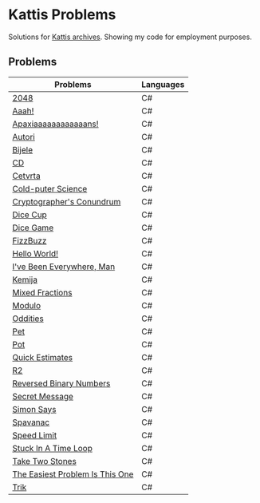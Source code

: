 # Kattis Problems
Solutions for [Kattis archives](https://open.kattis.com/).
Showing my code for employment purposes.

## Problems
| Problems | Languages |
| - | - |
| [2048](https://github.com/PIXCPIXC/Kattis-Problems/tree/master/code/2048) | C# |
| [Aaah!](https://github.com/PIXCPIXC/Kattis-Problems/tree/master/code/Aaah!) | C# |
| [Apaxiaaaaaaaaaaaans!](https://github.com/PIXCPIXC/Kattis-Problems/tree/master/code/Apaxiaaaaaaaaaaaans!) | C# |
| [Autori](https://github.com/PIXCPIXC/Kattis-Problems/tree/master/code/Autori) | C# |
| [Bijele](https://github.com/PIXCPIXC/Kattis-Problems/tree/master/code/Bijele) | C# |
| [CD](https://github.com/PIXCPIXC/Kattis-Problems/tree/master/code/CD) | C# |
| [Cetvrta](https://github.com/PIXCPIXC/Kattis-Problems/tree/master/code/Cetvrta) | C# |
| [Cold-puter Science](https://github.com/PIXCPIXC/Kattis-Problems/tree/master/code/Cold-puter%20Science) | C# |
| [Cryptographer's Conundrum](https://github.com/PIXCPIXC/Kattis-Problems/tree/master/code/Cryptographer's%20Conundrum) | C# |
| [Dice Cup](https://github.com/PIXCPIXC/Kattis-Problems/tree/master/code/Dice%20Cup) | C# |
| [Dice Game](https://github.com/PIXCPIXC/Kattis-Problems/tree/master/code/Dice%20Game) | C# |
| [FizzBuzz](https://github.com/PIXCPIXC/Kattis-Problems/tree/master/code/FizzBuzz) | C# |
| [Hello World!](https://github.com/PIXCPIXC/Kattis-Problems/tree/master/code/Hello%20World!) | C# |
| [I've Been Everywhere, Man](https://github.com/PIXCPIXC/Kattis-Problems/tree/master/code/I've%20Been%20Everywhere%2C%20Man) | C# |
| [Kemija](https://github.com/PIXCPIXC/Kattis-Problems/tree/master/code/Kemija) | C# |
| [Mixed Fractions](https://github.com/PIXCPIXC/Kattis-Problems/tree/master/code/Mixed%20Fractions) | C# |
| [Modulo](https://github.com/PIXCPIXC/Kattis-Problems/tree/master/code/Modulo) | C# |
| [Oddities](https://github.com/PIXCPIXC/Kattis-Problems/tree/master/code/Oddities) | C# |
| [Pet](https://github.com/PIXCPIXC/Kattis-Problems/tree/master/code/Pet) | C# |
| [Pot](https://github.com/PIXCPIXC/Kattis-Problems/tree/master/code/Pot) | C# |
| [Quick Estimates](https://github.com/PIXCPIXC/Kattis-Problems/tree/master/code/Quick%20Estimates) | C# |
| [R2](https://github.com/PIXCPIXC/Kattis-Problems/tree/master/code/R2) | C# |
| [Reversed Binary Numbers](https://github.com/PIXCPIXC/Kattis-Problems/tree/master/code/Reversed%20Binary%20Numbers) | C# |
| [Secret Message](https://github.com/PIXCPIXC/Kattis-Problems/tree/master/code/Secret%20Message) | C# |
| [Simon Says](https://github.com/PIXCPIXC/Kattis-Problems/tree/master/code/Simon%20Says) | C# |
| [Spavanac](https://github.com/PIXCPIXC/Kattis-Problems/tree/master/code/Spavanac) | C# |
| [Speed Limit](https://github.com/PIXCPIXC/Kattis-Problems/tree/master/code/Speed%20Limit) | C# |
| [Stuck In A Time Loop](https://github.com/PIXCPIXC/Kattis-Problems/tree/master/code/Stuck%20In%20A%20Time%20Loop) | C# |
| [Take Two Stones](https://github.com/PIXCPIXC/Kattis-Problems/tree/master/code/Take%20Two%20Stones) | C# |
| [The Easiest Problem Is This One](https://github.com/PIXCPIXC/Kattis-Problems/tree/master/code/The%20Easiest%20Problem%20Is%20This%20One) | C# |
| [Trik](https://github.com/PIXCPIXC/Kattis-Problems/tree/master/code/Trik) | C# |
